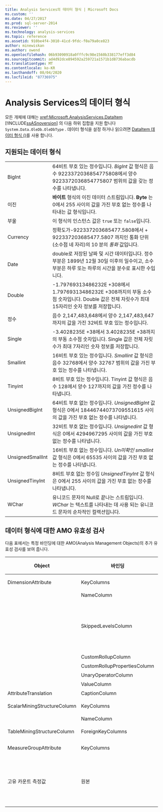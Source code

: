 ```yaml
---
title: Analysis Services의 데이터 형식 | Microsoft Docs
ms.custom: ''
ms.date: 04/27/2017
ms.prod: sql-server-2014
ms.reviewer: ''
ms.technology: analysis-services
ms.topic: reference
ms.assetid: 910be4f4-3010-41cd-9fdc-f0a79a0ce823
author: minewiskan
ms.author: owend
ms.openlocfilehash: 06b93090918a0fffc9c98e1560b338177eff3d84
ms.sourcegitcommit: ad4d92dce894592a259721a1571b1d8736abacdb
ms.translationtype: MT
ms.contentlocale: ko-KR
ms.lasthandoff: 08/04/2020
ms.locfileid: "87736975"
---
```

# <a name="data-types-in-analysis-services"></a>Analysis Services의 데이터 형식
  모든 개체에 대해는 <xref:Microsoft.AnalysisServices.DataItem> [!INCLUDE[ssASnoversion](../../../includes/ssasnoversion-md.md)] 의 다음 하위 집합을 지원 합니다 `System.Data.OleDb.OleDbType` . 데이터 형식을 설정 하거나 읽으려면 [DataItem 데이터 형식 &#40;&#41;](https://docs.microsoft.com/bi-reference/assl/data-type/dataitem-data-type-assl)를 사용 합니다.  
  
## <a name="supported-data-types"></a>지원되는 데이터 형식  
  
|||  
|-|-|  
|BigInt|64비트 부호 있는 정수입니다. *BigInt* 값 형식은 음수 9223372036854775808에서 양수 9223372036854775807 범위의 값을 갖는 정수를 나타냅니다.|  
|이진|**바이트** 형식의 이진 데이터 스트림입니다. **Byte** 는 0에서 255 사이의 값을 가진 부호 없는 정수를 나타내는 값 형식입니다.|  
|부울|이 형식의 인스턴스 값은 `true` 또는 `false`입니다.|  
|Currency|정확도가-922337203685477.5808에서 + 922337203685477.5807 까지인 통화 단위 (소수점 네 자리)의 10 분의 *통화* 값입니다.|  
|Date|double로 저장된 날짜 및 시간 데이터입니다. 정수 부분은 1899년 12월 30일 이후의 일수이고, 소수 부분은 하루 또는 하루의 시간을 분수로 표시한 수입니다.|  
|Double|-1.79769313486232E +308에서 1.79769313486232E +308까지의 부동 소수점 숫자입니다. Double 값은 전체 자릿수가 최대 15자리인 숫자 정보를 저장합니다.|  
|정수|음수 2,147,483,648에서 양수 2,147,483,647까지의 값을 가진 32비트 부호 있는 정수입니다.|  
|Single|-3.4028235E +38에서 3.4028235E +38까지의 부동 소수점 숫자입니다. Single 값은 전체 자릿수가 최대 7자리인 숫자 정보를 저장합니다.|  
|Smallint|16비트 부호 있는 정수입니다. *Smallint* 값 형식은 음수 32768에서 양수 32767 범위의 값을 가진 부호 있는 정수를 나타냅니다.|  
|Tinyint|8비트 부호 있는 정수입니다. Tinyint 값 형식은 음수 128에서 양수 127까지의 값을 가진 정수를 나타냅니다.|  
|UnsignedBigInt|64비트 부호 없는 정수입니다. *UnsignedBigInt* 값 형식은 0에서 18446744073709551615 사이의 값을 가진 부호 없는 정수를 나타냅니다.|  
|UnsignedInt|32비트 부호 없는 정수입니다. *Unsignedint* 값 형식은 0에서 4294967295 사이의 값을 가진 부호 없는 정수를 나타냅니다.|  
|UnsignedSmallInt|16비트 부호 없는 정수입니다. *Un미확인 smallint* 값 형식은 0에서 65535 사이의 값을 가진 부호 없는 정수를 나타냅니다.|  
|UnsignedTinyInt|8비트 부호 없는 정수임 *UnsignedTinyInt* 값 형식은 0에서 255 사이의 값을 가진 부호 없는 정수를 나타냅니다.|  
|WChar|유니코드 문자의 Null로 끝나는 스트림입니다. *WChar* 는 텍스트를 나타내는 데 사용 되는 유니코드 문자의 순차적인 컬렉션입니다.|  
  
## <a name="amo-validations-on-data-types"></a>데이터 형식에 대한 AMO 유효성 검사  
 다음 표에서는 특정 바인딩에 대한 AMO(Analysis Management Objects)의 추가 유효성 검사를 보여 줍니다.  
  
|Object|바인딩|허용되는 데이터 형식|  
|------------|-------------|------------------------|  
|DimensionAttribute|KeyColumns|Binary를 제외한 모든 데이터 형식|  
||NameColumn|WChar만|  
||SkippedLevelsColumn|정수 형식 (BigInt, Integer, SmallInt, TinyInt, UnsignedBigInt, Un Int, Unsignedint, UnsignedTinyInt)만|  
||CustomRollupColumn|WChar만|  
||CustomRollupPropertiesColumn|WChar만|  
||UnaryOperatorColumn|WChar만|  
||ValueColumn|모두|  
|AttributeTranslation|CaptionColumn|WChar만|  
|ScalarMiningStructureColumn|KeyColumns|Binary를 제외한 모든 데이터 형식|  
||NameColumn|WChar만|  
|TableMiningStructureColumn|ForeignKeyColumns|Binary를 제외한 모든 데이터 형식|  
|MeasureGroupAttribute|KeyColumns|Binary를 제외한 모든 데이터 형식|  
|고유 카운트 측정값|원본|BigInt, Currency, Double, Integer, Single, SmallInt, TinyInt, UnsignedBigInt, UnsignedInt, UnsignedSmallInt, UnsignedTinyInt|  
  
  
